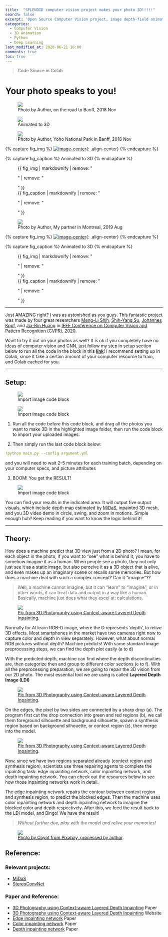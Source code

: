 ```yaml
---
title:  "SPLENDID computer vision project makes your photo 3D!!!!!"
search: false
excerpt: 'Open Source Computer Vision project, image depth-field animation'
categories: 
  - Computer Vision
  - 3D Animation
  - Python
  - Deep Learning
last_modified_at: 2020-06-21 16:00
comments: true
toc: true
---
```

> [<i class="fas fa-link"></i>](https://colab.research.google.com/drive/1706ToQrkIZshRSJSHvZ1RuCiM__YX3Bz) Code Source in Colab 

# Your photo speaks to you!
<figure>
	<a href="https://miro.medium.com/max/1400/1*wibtMkDPQLqkCGEQ2ekheQ.jpeg"><img src="https://miro.medium.com/max/1400/1*wibtMkDPQLqkCGEQ2ekheQ.jpeg"></a>
	<figcaption>Photo by Author, on the road to Banff, 2018 Nov</figcaption>
</figure>

<figure>
	<a href="https://miro.medium.com/max/960/1*Inzb63-wcDzxmqYTgb2vWg.gif"><img src="https://miro.medium.com/max/960/1*Inzb63-wcDzxmqYTgb2vWg.gif"></a>
	<br/>
	<figcaption>Animated to 3D</figcaption>
</figure>

<figure>
	<a href="https://miro.medium.com/max/1400/1*TEugkgXWy4uZpgfzpaIebQ.jpeg"><img src="https://miro.medium.com/max/1400/1*TEugkgXWy4uZpgfzpaIebQ.jpeg"></a>
	<figcaption>Photo by Author, Yoho National Park in Banff, 2018 Nov</figcaption>
</figure>

{% capture fig_img %}
[![image-center](https://miro.medium.com/max/960/1*wKuUmoXjE4cD9znfrSbQuA.gif)](https://miro.medium.com/max/960/1*wKuUmoXjE4cD9znfrSbQuA.gif){: .align-center}
{% endcapture %}

{% capture fig_caption %}
Animated to 3D 
{% endcapture %}


<figure>
  {{ fig_img | markdownify | remove: "<p>" | remove: "</p>" }}
  <br/>
  <figcaption>{{ fig_caption | markdownify | remove: "<p>" | remove: "</p>" }}</figcaption>
</figure>

<figure>
	<a href="https://miro.medium.com/max/1400/1*eVbdrKzrSpJxxkbwqdhQHA.jpeg"><img src="https://miro.medium.com/max/1400/1*eVbdrKzrSpJxxkbwqdhQHA.jpeg"></a>
	<figcaption>Photo by Author, My partner in Montreal, 2019 Aug</figcaption>
</figure>

{% capture fig_img %}
[![image-center](https://miro.medium.com/max/640/1*M0HrxIT2L1pZcZ6px47rAg.gif)](https://miro.medium.com/max/640/1*M0HrxIT2L1pZcZ6px47rAg.gif){: .align-center}
{% endcapture %}

{% capture fig_caption %}
Animated to 3D 
{% endcapture %}


<figure>
  {{ fig_img | markdownify | remove: "<p>" | remove: "</p>" }}
  <br/>
  <figcaption>{{ fig_caption | markdownify | remove: "<p>" | remove: "</p>" }}</figcaption>
</figure>

----

Just AMAZING right? I was as astonished as you guys. This fantastic [project](https://shihmengli.github.io/3D-Photo-Inpainting/) was made by four great researchers [Meng-Li Shih](https://shihmengli.github.io/), [Shih-Yang Su](https://lemonatsu.github.io/), [Johannes Kopf](https://johanneskopf.de/), and [Jia-Bin Huang](https://filebox.ece.vt.edu/~jbhuang/) in [IEEE Conference on Computer Vision and Pattern Recognition (CVPR), 2020](https://filebox.ece.vt.edu/~jbhuang/project/3DPhoto/3DPhoto_paper.pdf).

Want to try it out on your photos as well? It is ok if you completely have no ideas of computer vision and CNN, just follow my step in setup section below to run all the code in the block in this [**link**](https://colab.research.google.com/drive/1706ToQrkIZshRSJSHvZ1RuCiM__YX3Bz)! I recommend setting up in Colab, since it take a certain amount of your computer resource to train, and Colab cached for you.

----

## Setup:
<figure>
	<a href="https://miro.medium.com/max/1400/1*6FqIB-OFSbxN1Gmbk-g3IQ.png"><img src="https://miro.medium.com/max/1400/1*6FqIB-OFSbxN1Gmbk-g3IQ.png"></a>
	<figcaption>Import image code block</figcaption>
</figure>

<figure>
	<a href="https://miro.medium.com/max/842/1*hpyCVm-BAYLkQxrH_OJ47Q.png"><img src="https://miro.medium.com/max/842/1*hpyCVm-BAYLkQxrH_OJ47Q.png"></a>
	<figcaption>Import image code block</figcaption>
</figure>

1. Run all the code before this code block, and drag all the photos you want to make 3D in the highlighted image folder, then run the code block to import your uploaded images.

2. Then simply run the last code block below:
```yml
!python main.py --config argument.yml
```
and you will need to wait 2–5 minutes for each training batch, depending on your computer specs, and picture attributes

3. BOOM! You get the RESULT!
<figure>
	<a href="https://miro.medium.com/max/626/1*eamT3dhwsrU69I1rSVq2bQ.png"><img src="https://miro.medium.com/max/626/1*eamT3dhwsrU69I1rSVq2bQ.png"></a>
	<figcaption>Import image code block</figcaption>
</figure>

You can find your results in the indicated area. It will output five output visuals, which include depth map estimated by [MiDaS](https://github.com/intel-isl/MiDaS), inpainted 3D mesh, and you 3D video demo in circle, swing, and zoom in motions. Simple enough huh? Keep reading if you want to know the logic behind it!

----

## Theory:

How does a machine predict that 3D view just from a 2D photo? I mean, for each object in the photo, if you want to “see” what is behind it, you have to somehow imagine it as a human. When people see a photo, they not only just see it as a static image, but also perceive it as a 3D object that is alive, and even makes up an imaginary scene or recalls some memories. But how does a machine deal with such a complex concept? Can it “imagine”??

>Well, a machine cannot imagine, but it can “learn” to “imagine”, or in other words, it can treat data and output in a way like a human. Basically, machine just does what they excel at: calculations.

<figure>
	<a href="https://miro.medium.com/max/1400/1*4aONSQV2oQGBJ8PeYPUJww.png"><img src="https://miro.medium.com/max/1400/1*4aONSQV2oQGBJ8PeYPUJww.png"></a>
	<figcaption><a href="https://filebox.ece.vt.edu/~jbhuang/project/3DPhoto/3DPhoto_paper.pdf" title="Pic from 3D Photography using Context-aware Layered Depth Inpainting">Pic from 3D Photography using Context-aware Layered Depth Inpainting</a>.</figcaption>
</figure>

Normally for AI learn RGB-D image, where the D represents ‘depth’, to relive 3D effects. Most smartphones in the market have two cameras right now to capture color and depth in view separately. However, what about normal RGB pictures without depth? Machine predicts! With some standard image preprocessing steps, we can find the depth plot easily (a to d)

With the predicted depth, machine can find where the depth discontinuities are, then categorize then and group to different color sections (e to f).
With all the preprocessing preparation, we are going to repair the 3D vision from our 2D photo. The most essential tool we are using is called **Layered Depth Image (LDI)**

<figure>
	<a href="https://miro.medium.com/max/1400/1*r8zj8T28i84YLyBiSMjthA.png"><img src="https://miro.medium.com/max/1400/1*r8zj8T28i84YLyBiSMjthA.png"></a>
	<figcaption><a href="https://filebox.ece.vt.edu/~jbhuang/project/3DPhoto/3DPhoto_paper.pdf" title="Pic from 3D Photography using Context-aware Layered Depth Inpainting">Pic from 3D Photography using Context-aware Layered Depth Inpainting</a>.</figcaption>
</figure>

On the edges, the pixel by two sides are connected by a sharp drop (a). The program first cut the drop connection into green and red regions (b), we call them foreground silhouette and background silhouette, spawn a synthesis region based on background silhouette, or context region (c), then merge into the model.

<figure>
	<a href="https://miro.medium.com/max/834/1*nIJ-e5XUR_Pi4oIGHQaBYA.png"><img src="https://miro.medium.com/max/834/1*nIJ-e5XUR_Pi4oIGHQaBYA.png"></a>
	<figcaption><a href="https://filebox.ece.vt.edu/~jbhuang/project/3DPhoto/3DPhoto_paper.pdf" title="Pic from 3D Photography using Context-aware Layered Depth Inpainting">Pic from 3D Photography using Context-aware Layered Depth Inpainting</a>.</figcaption>
</figure>

Now, since we have two regions separated already (context region and synthesis region), scientists use three repairing agents to complete the inpainting task: edge inpainting network, color inpainting network, and depth inpainting network. You can check out the resources below to see how those inpainting networks work in detail.

The edge inpainting network repairs the contour between context region and synthesis region, to predict the blocked edges. Then the machine uses color inpainting network and depth inpainting network to imagine the blocked color and depth respectively. After this, we feed the result back to the LDI model, and Bingo! We have the result!

>*Without further due, play with the model and relive your memories!*

<figure>
	<a href="https://miro.medium.com/max/960/1*Os_xXoFH6VyKZcJ9FJjbqQ.gif"><img src="https://miro.medium.com/max/960/1*Os_xXoFH6VyKZcJ9FJjbqQ.gif"></a>
	<figcaption><a href="https://pixabay.com/photos/toy-toy-story-childhood-little-2207781/" title="Photo by Coyot from Pixabay, processed by author">Photo by Coyot from Pixabay, processed by author</a>.</figcaption>
</figure>

## Reference:

### Relevant projects:
* [MiDaS](https://github.com/intel-isl/MiDaS)
* [StereoConvNet](https://github.com/LouisFoucard/StereoConvNet)

### Paper and Reference:

* [3D Photography using Context-aware Layered Depth Inpainting](https://filebox.ece.vt.edu/~jbhuang/project/3DPhoto/3DPhoto_paper.pdf) Paper
* [3D Photography using Context-aware Layered Depth Inpainting](https://shihmengli.github.io/3D-Photo-Inpainting/) Website
* [Edge inpainting network](https://arxiv.org/pdf/1901.00212.pdf) Paper
* [Color inpainting network](https://arxiv.org/abs/1804.07723) Paper
* [Depth inpainting network](https://arxiv.org/abs/1901.05945)  Paper
